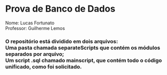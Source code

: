 <h1>Prova de Banco de Dados</h1>
<div>
  <span>Nome: Lucas Fortunato<br></span>
  <span>Professor: Guilherme Lemos</span>
</div>
<h3>O repositório está dividido em dois arquivos:<br>Uma pasta chamada separateScripts que contém os módulos separados por arquivo;<br>Um script .sql chamado mainscript, que contém todo o código unificado, como foi solicitado.</h3>
